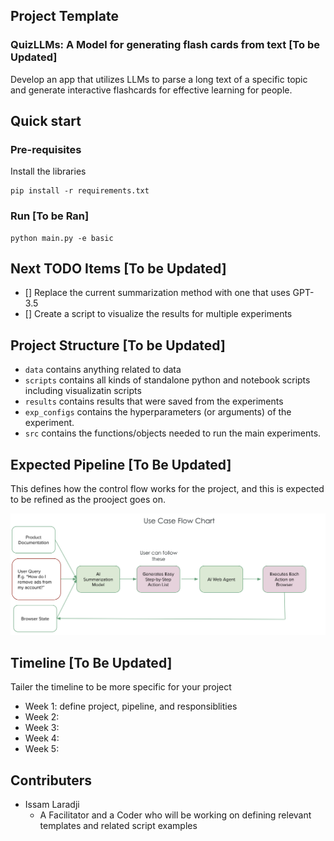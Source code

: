## Project Template

### QuizLLMs: A Model for generating flash cards from text [To be Updated]

Develop an app that utilizes LLMs to parse a long text of a specific topic and generate interactive flashcards for effective learning for people.

## Quick start

### Pre-requisites

Install the libraries

```
pip install -r requirements.txt
```

### Run [To be Ran]

```
python main.py -e basic
```

## Next TODO Items [To be Updated]

- [] Replace the current summarization method with one that uses GPT-3.5
- [] Create a script to visualize the results for multiple experiments

## Project Structure [To be Updated]

- `data` contains anything related to data
- `scripts` contains all kinds of standalone python and notebook scripts including visualizatin scripts 
- `results` contains results that were saved from the experiments
- `exp_configs` contains the hyperparameters (or arguments) of the experiment.
- `src` contains the functions/objects needed to run the main experiments.


## Expected Pipeline [To Be Updated]

This defines how the control flow works for the project, and this is expected to be refined as the prooject goes on.

![pipeline](docs/pipeline.png)

## Timeline [To Be Updated]

Tailer the timeline to be more specific for your project

- Week 1: define project, pipeline, and responsiblities
- Week 2: 
- Week 3:
- Week 4:
- Week 5:

## Contributers

- Issam Laradji 
    - A Facilitator and a Coder who will be working on defining relevant templates and related script examples



